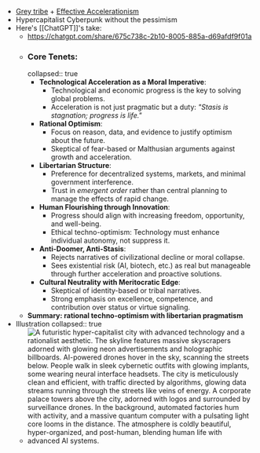 - [Grey tribe](https://www.reddit.com/r/slatestarcodex/comments/7h1fs6/grey_tribe_values/) + [Effective Accelerationism](https://en.wikipedia.org/wiki/Effective_accelerationism)
- Hypercapitalist Cyberpunk without the pessimism
- Here's [[ChatGPT]]'s take:
	- https://chatgpt.com/share/675c738c-2b10-8005-885a-d69afdf9f01a
	- ### Core Tenets:
	  collapsed:: true
		- **Technological Acceleration as a Moral Imperative**:
			- Technological and economic progress is the key to solving global problems.
			- Acceleration is not just pragmatic but a duty: *"Stasis is stagnation; progress is life."*
		- **Rational Optimism**:
			- Focus on reason, data, and evidence to justify optimism about the future.
			- Skeptical of fear-based or Malthusian arguments against growth and acceleration.
		- **Libertarian Structure**:
			- Preference for decentralized systems, markets, and minimal government interference.
			- Trust in *emergent order* rather than central planning to manage the effects of rapid change.
		- **Human Flourishing through Innovation**:
			- Progress should align with increasing freedom, opportunity, and well-being.
			- Ethical techno-optimism: Technology must enhance individual autonomy, not suppress it.
		- **Anti-Doomer, Anti-Stasis**:
			- Rejects narratives of civilizational decline or moral collapse.
			- Sees existential risk (AI, biotech, etc.) as real but manageable through further acceleration and proactive solutions.
		- **Cultural Neutrality with Meritocratic Edge**:
			- Skeptical of identity-based or tribal narratives.
			- Strong emphasis on excellence, competence, and contribution over status or virtue signaling.
	- **Summary: rational techno-optimism with libertarian pragmatism**
- Illustration
  collapsed:: true
	- ![A futuristic hyper-capitalist city with advanced technology and a rationalist aesthetic. The skyline features massive skyscrapers adorned with glowing neon advertisements and holographic billboards. AI-powered drones hover in the sky, scanning the streets below. People walk in sleek cybernetic outfits with glowing implants, some wearing neural interface headsets. The city is meticulously clean and efficient, with traffic directed by algorithms, glowing data streams running through the streets like veins of energy. A corporate palace towers above the city, adorned with logos and surrounded by surveillance drones. In the background, automated factories hum with activity, and a massive quantum computer with a pulsating light core looms in the distance. The atmosphere is coldly beautiful, hyper-organized, and post-human, blending human life with advanced AI systems.](https://files.oaiusercontent.com/file-PKsScztJsHZ6AxsKimDpxJ?se=2024-12-16T21%3A50%3A10Z&sp=r&sv=2024-08-04&sr=b&rscc=max-age%3D604800%2C%20immutable%2C%20private&rscd=attachment%3B%20filename%3Da521ce81-b423-4091-ade2-c3b3103c00ba.webp&sig=DKeQ0nEz4a1U6pioNyrbZGC3qK0zRdzNU1A8xwKl7cs%3D)